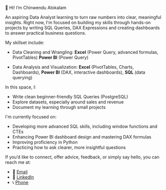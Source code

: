 
👋 Hi! I’m Chinwendu Alokalam

An aspiring Data Analyst learning to turn raw numbers into clear, meaningful insights.
Right now, I'm focused on building my skills through hands-on projects by writing SQL Queries, DAX Expressions and creating dashboards to answer practical business questions.

My skillset include:
- Data Cleaning and Wrangling:
**Excel** (Power Query, advanced formulas, PivotTables)
**Power BI** (Power Query)
  
- Data Analysis and Visualization:
**Excel** (PivotTables, Charts, Dashboards),
**Power BI** (DAX, interactive dashboards), **SQL** (data querying)

In this space, I:
- Write clean beginner-friendly SQL Queries (PostgreSQL)
- Explore datasets, especially around sales and revenue
- Document my learning through small projects

I'm currently focused on:
- Developing more advanced SQL skills, including window functions and CTEs
- Enhancing Power BI dashboard design and mastering DAX formulas
- Improving proficiency in Python
- Practicing how to ask clearer, more insightful questions

If you’d like to connect, offer advice, feedback, or simply say hello, you can reach me at:
- 📧 [Email](mailto:chinwendualokalam@gmail.com)
- 💼 [LinkedIn](https://www.linkedin.com/in/chinwendu-alokalam-11a3aa348/)
- 📞 [Phone](2348164187910)
